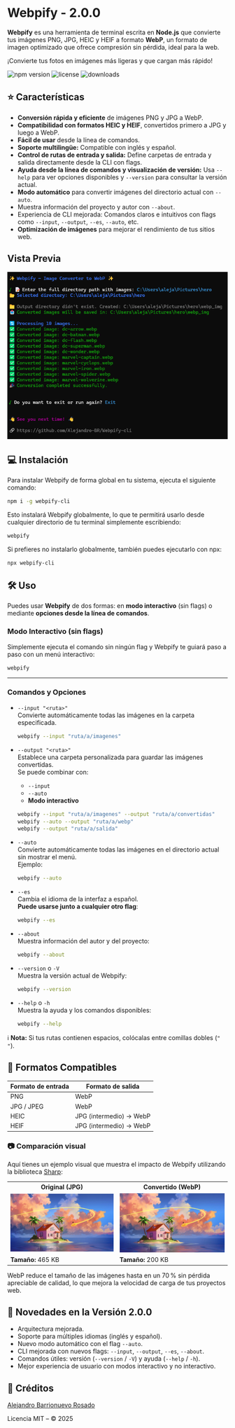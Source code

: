 # Webpify - 2.0.0

**Webpify** es una herramienta de terminal escrita en **Node.js** que convierte tus imágenes PNG, JPG, HEIC y HEIF a formato **WebP**, un formato de imagen optimizado que ofrece compresión sin pérdida, ideal para la web.

¡Convierte tus fotos en imágenes más ligeras y que cargan más rápido!

![npm version](https://img.shields.io/npm/v/webpify-cli)
![license](https://img.shields.io/npm/l/webpify-cli)
![downloads](https://img.shields.io/npm/dt/webpify-cli)

## ⭐ Características

- **Conversión rápida y eficiente** de imágenes PNG y JPG a WebP.
- **Compatibilidad con formatos HEIC y HEIF**, convertidos primero a JPG y luego a WebP.
- **Fácil de usar** desde la línea de comandos.
- **Soporte multilingüe:** Compatible con inglés y español.
- **Control de rutas de entrada y salida:** Define carpetas de entrada y salida directamente desde la CLI con flags.
- **Ayuda desde la línea de comandos y visualización de versión:** Usa `--help` para ver opciones disponibles y `--version` para consultar la versión actual.
- **Modo automático** para convertir imágenes del directorio actual con `--auto`.
- Muestra información del proyecto y autor con `--about`.
- Experiencia de CLI mejorada: Comandos claros e intuitivos con flags como `--input`, `--output`, `--es`, `--auto`, etc.
- **Optimización de imágenes** para mejorar el rendimiento de tus sitios web.

## Vista Previa

![Home](./img/img.png)

## 💻 Instalación

Para instalar Webpify de forma global en tu sistema, ejecuta el siguiente comando:

```bash
npm i -g webpify-cli
```

Esto instalará Webpify globalmente, lo que te permitirá usarlo desde cualquier directorio de tu terminal simplemente escribiendo:

```bash
webpify
```

Si prefieres no instalarlo globalmente, también puedes ejecutarlo con npx:

```bash
npx webpify-cli
```

## 🛠️ Uso

Puedes usar **Webpify** de dos formas: en **modo interactivo** (sin flags) o mediante **opciones desde la línea de comandos**.

### Modo Interactivo (sin flags)

Simplemente ejecuta el comando sin ningún flag y Webpify te guiará paso a paso con un menú interactivo:

```bash
webpify
```

---

### Comandos y Opciones

- `--input "<ruta>"`  
  Convierte automáticamente todas las imágenes en la carpeta especificada.

  ```bash
  webpify --input "ruta/a/imagenes"
  ```

- `--output "<ruta>"`  
  Establece una carpeta personalizada para guardar las imágenes convertidas.  
  Se puede combinar con:

  - `--input`
  - `--auto`
  - **Modo interactivo**

  ```bash
  webpify --input "ruta/a/imagenes" --output "ruta/a/convertidas"
  webpify --auto --output "ruta/a/webp"
  webpify --output "ruta/a/salida"
  ```

- `--auto`  
  Convierte automáticamente todas las imágenes en el directorio actual sin mostrar el menú.  
  Ejemplo:

  ```bash
  webpify --auto
  ```

- `--es`  
  Cambia el idioma de la interfaz a español.  
  **Puede usarse junto a cualquier otro flag**:

  ```bash
  webpify --es
  ```

- `--about`  
  Muestra información del autor y del proyecto:

  ```bash
  webpify --about
  ```

- `--version` o `-V`  
  Muestra la versión actual de Webpify:

  ```bash
  webpify --version
  ```

- `--help` o `-h`  
  Muestra la ayuda y los comandos disponibles:
  ```bash
  webpify --help
  ```

ℹ️ **Nota:** Si tus rutas contienen espacios, colócalas entre comillas dobles (`" "`).

## 📁 Formatos Compatibles

| Formato de entrada | Formato de salida       |
| ------------------ | ----------------------- |
| PNG                | WebP                    |
| JPG / JPEG         | WebP                    |
| HEIC               | JPG (intermedio) → WebP |
| HEIF               | JPG (intermedio) → WebP |

### 📷 Comparación visual

Aquí tienes un ejemplo visual que muestra el impacto de Webpify utilizando la biblioteca [Sharp](https://github.com/lovell/sharp):

<table> <tr> <th>Original (JPG)</th> <th>Convertido (WebP)</th> </tr> <tr> <td><img src="./img/demo.jpg" width="300" alt="Original JPG"></td> <td><img src="./img/demo.webp" width="300" alt="WebP version"></td> </tr> <tr> <td><b>Tamaño:</b> 465 KB</td> <td><b>Tamaño:</b> 200 KB</td> </tr> </table>

WebP reduce el tamaño de las imágenes hasta en un 70 % sin pérdida apreciable de calidad, lo que mejora la velocidad de carga de tus proyectos web.

## 🚀 Novedades en la Versión 2.0.0

- Arquitectura mejorada.
- Soporte para múltiples idiomas (inglés y español).
- Nuevo modo automático con el flag `--auto`.
- CLI mejorada con nuevos flags: `--input`, `--output`, `--es`, `--about`.
- Comandos útiles: versión (`--version` / `-V`) y ayuda (`--help` / `-h`).
- Mejor experiencia de usuario con modos interactivo y no interactivo.

## 🙌 Créditos

[Alejandro Barrionuevo Rosado](https://github.com/Alejandro-BR)

Licencia MIT – © 2025

